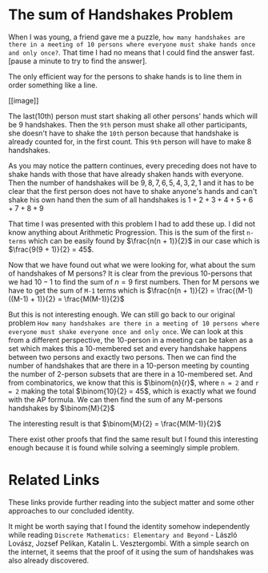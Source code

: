 # The sum of Handshakes Problem

When I was young, a friend gave me a puzzle, `how many handshakes are there in a meeting of 10 persons where everyone must shake hands once and only once?`. That time I had no means that I could find the answer fast. [pause a minute to try to find the answer].

The only efficient way for the persons to shake hands is to line them in order something like a line.

[[image]]

The last(10th) person must start shaking all other persons' hands which will be $9$ handshakes. Then the `9th` person must shake all other participants, she doesn't have to shake the `10th` person because that handshake is already counted for, in the first count. This `9th` person will have to make 8 handshakes.

As you may notice the pattern continues, every preceding does not have to shake hands with those that have already shaken hands with everyone. Then the number of handshakes will be $9,8,7,6,5,4,3,2,1$ and it has to be clear that the first person does not have to shake anyone's hands and can't shake his own hand then the sum of all handshakes is $1+2+3+4+5+6+7+8+9$

That time I was presented with this problem I had to add these up. I did not know anything about Arithmetic Progression. This is the sum of the first `n-terms` which can be easily found by $\frac{n(n + 1)}{2}$ in our case which is $\frac{9(9 + 1)}{2} = 45$.

Now that we have found out what we were looking for, what about the sum of handshakes of M persons? It is clear from the previous 10-persons that we had $10 - 1$ to find the sum of $n = 9$ first numbers. Then for M persons we have to get the sum of `M-1` terms which is $\frac{n(n + 1)}{2} = \frac{(M-1)((M-1) + 1)}{2} = \frac{M(M-1)}{2}$

But this is not interesting enough. We can still go back to our original problem `How many handshakes are there in a meeting of 10 persons where everyone must shake everyone once and only once`. We can look at this from a different perspective, the 10-person in a meeting can be taken as a set which makes this a 10-membered set and every handshake happens between two persons and exactly two persons. Then we can find the number of handshakes that are there in a 10-person meeting by counting the number of 2-person subsets that are there in a 10-membered set. And from combinatorics, we know that this is $\binom{n}{r}$, where `n = 2` and `r = 2` making the total $\binom{10}{2} = 45$, which is exactly what we found with the AP formula. We can then find the sum of any M-persons handshakes by $\binom{M}{2}$

The interesting result is that $\binom{M}{2} = \frac{M(M-1)}{2}$

There exist other proofs that find the same result but I found this interesting enough because it is found while solving a seemingly simple problem.

# Related Links
These links provide further reading into the subject matter and some other approaches to our concluded identity.

It might be worth saying that I found the identity somehow independently while reading `Discrete Mathematics: Elementary and Beyond` - László Lovász, Jozsef Pelikan, Katalin L. Vesztergombi. With a simple search on the internet, it seems that the proof of it using the sum of handshakes was also already discovered.

[what is n choose 2?]: https://www.storyofmathematics.com/n-choose-2/
[Binomial Coefficients]: https://nrich.maths.org/7713
[N Choose 2 is the Sum of the First N-1 Integers]: https://www.jeremykun.com/2011/10/02/n-choose-2/
[Combinations- Involving Several Sets]: https://math.libretexts.org/Bookshelves/Applied_Mathematics/Applied_Finite_Mathematics_(Sekhon_and_Bloom)/07%3A_Sets_and_Counting/7.06%3A_Combinations-_Involving_Several_Sets
